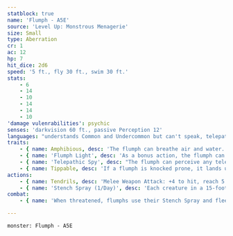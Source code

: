 ```yaml
---
statblock: true
name: 'Flumph - A5E'
source: 'Level Up: Monstrous Menagerie'
size: Small
type: Aberration
cr: 1
ac: 12
hp: 7
hit_dice: 2d6
speed: '5 ft., fly 30 ft., swim 30 ft.'
stats:
    - 6
    - 14
    - 10
    - 14
    - 14
    - 10
'damage vulenrabilities': psychic
senses: 'darkvision 60 ft., passive Perception 12'
languages: "understands Common and Undercommon but can't speak, telepathy 60 ft."
traits:
    - { name: Amphibious, desc: 'The flumph can breathe air and water.' }
    - { name: 'Flumph Light', desc: 'As a bonus action, the flumph can cast dim light for 30 feet, or extinguish its glow. The flumph can change the color of the light it casts at will.' }
    - { name: 'Telepathic Spy', desc: "The flumph can perceive any telepathic messages sent or received within 60 feet, and can't be surprised by creatures with telepathy. The flumph is also immune to divination and to any effect that would sense its emotions or read its thoughts, except for the Telepathic Spy feature of another flumph." }
    - { name: Tippable, desc: 'If a flumph is knocked prone, it lands upside down and is incapacitated. At the end of each of its turns, it can make a DC 10 Dexterity saving throw, flipping itself over and ending the incapacitated condition on a success.' }
actions:
    - { name: Tendrils, desc: 'Melee Weapon Attack: +4 to hit, reach 5 ft., one target. Hit: 1 piercing damage plus 3 (1d6) acid damage.' }
    - { name: 'Stench Spray (1/Day)', desc: 'Each creature in a 15-foot cone makes a DC 10 Dexterity saving throw. On a failure, the creature exudes a horrible stench for 1 hour. While a creature exudes this stench, it and any creature within 5 feet of it are poisoned. A creature can remove the stench on itself by bathing during a rest.' }
combat:
    - { name: 'When threatened, flumphs use their Stench Spray and flee', desc: 'They attack with their tendrils only when cornered.' }

---
```

```statblock
monster: Flumph - A5E
```
